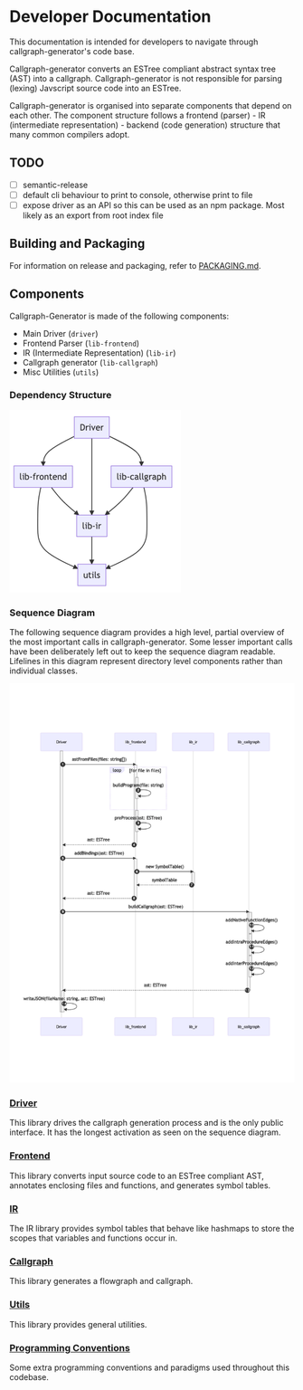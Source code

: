 # Developer Documentation

This documentation is intended for developers to navigate through callgraph-generator's code base.

Callgraph-generator converts an ESTree compliant abstract syntax tree (AST) into a callgraph. Callgraph-generator is not responsible for parsing (lexing) Javscript source code into an ESTree.

Callgraph-generator is organised into separate components that depend on each other. The component structure follows a frontend (parser) - IR (intermediate representation) - backend (code generation) structure that many common compilers adopt.

## TODO

- [ ] semantic-release
- [ ] default cli behaviour to print to console, otherwise print to file
- [ ] expose driver as an API so this can be used as an npm package. Most likely as an export from root index file

## Building and Packaging

For information on release and packaging, refer to [PACKAGING.md](./docs/PACKAGING.md).

## Components

Callgraph-Generator is made of the following components:

- Main Driver (`driver`)
- Frontend Parser (`lib-frontend`)
- IR (Intermediate Representation) (`lib-ir`)
- Callgraph generator (`lib-callgraph`)
- Misc Utilities (`utils`)

### Dependency Structure

![dep structure](./docs/diagrams/dependency.png)

### Sequence Diagram

The following sequence diagram provides a high level, partial overview of the most important calls in callgraph-generator. Some lesser important calls have been deliberately left out to keep the sequence diagram readable. Lifelines in this diagram represent directory level components rather than individual classes.

![sequence](./docs/diagrams/sequence.png)

### [Driver](#)

This library drives the callgraph generation process and is the only public interface. It has the longest activation as seen on the sequence diagram.

### [Frontend](./docs/FRONTEND.md)

This library converts input source code to an ESTree compliant AST, annotates enclosing files and functions, and generates symbol tables.

### [IR](#)

The IR library provides symbol tables that behave like hashmaps to store the scopes that variables and functions occur in.

### [Callgraph](#)

This library generates a flowgraph and callgraph.

### [Utils](#)

This library provides general utilities.

### [Programming Conventions](./docs/CONVENTIONS.md)

Some extra programming conventions and paradigms used throughout this codebase.
